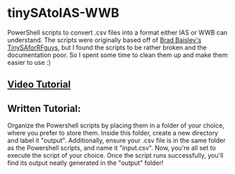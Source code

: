 # tinySAtoIAS-WWB
PowerShell scripts to convert .csv files into a format either IAS or WWB can understand. The scripts were originally based off of [Brad Baisley's TinySAforRFguys](https://github.com/bradbbot/TinySAforRFguys/), but I found the scripts to be rather broken and the documentation poor. So I spent some time to clean them up and make them easier to use :)

## **[Video Tutorial](https://youtu.be/d6xm3cxZZ20)**

## **Written Tutorial:**
Organize the Powershell scripts by placing them in a folder of your choice, where you prefer to store them. Inside this folder, create a new directory and label it "output". Additionally, ensure your .csv file is in the same folder as the Powershell scripts, and name it "input.csv". Now, you're all set to execute the script of your choice. Once the script runs successfully, you'll find its output neatly generated in the "output" folder!
